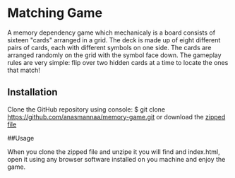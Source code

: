# Matching Game

A memory dependency game which mechanicaly is a board consists of sixteen "cards" arranged in a grid. The deck is made up of eight different pairs of cards, each with different symbols on one side. The cards are arranged randomly on the grid with the symbol face down. The gameplay rules are very simple: flip over two hidden cards at a time to locate the ones that match!

## Installation

Clone the GitHub repository using console:
$ git clone https://github.com/anasmannaa/memory-game.git
or download the [zipped file](https://github.com/anasmannaa/memory-game.git)

##Usage

When you clone the zipped file and unzipe it you will find and index.html, open it using any browser software installed on you machine and enjoy the game.
